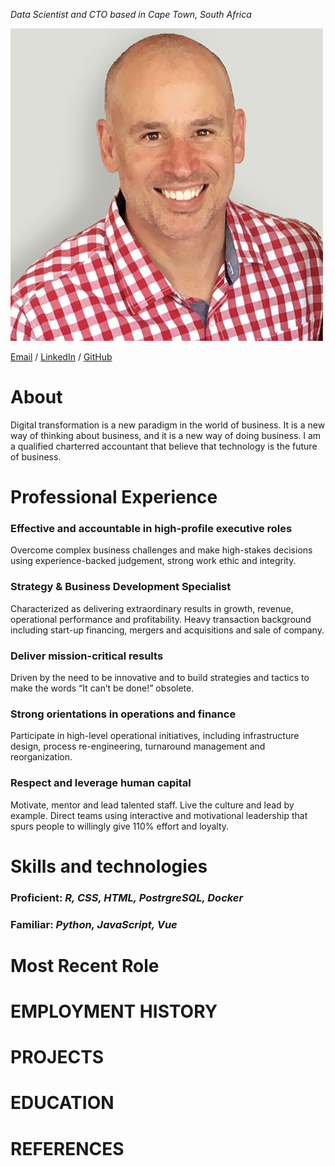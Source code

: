 _Data Scientist and CTO based in Cape Town, South Africa_ <br>

![DG Immage](images/profilePic.jpg)

[Email](mailto:dawiegr@gmail.com) / [LinkedIn](https://www.linkedin.com/in/dawie-griesel/) / [GitHub](https://github.com/dawiegriesel/) 

# About
Digital transformation is a new paradigm in the world of business. It is a new way of thinking about business, and it is a new way of doing business. I am a qualified charterred accountant that believe that technology is the future of business.
# Professional Experience
### Effective and accountable in high-profile executive roles
Overcome complex business challenges and make high-stakes decisions using experience-backed judgement, strong work ethic and integrity.
### Strategy & Business Development Specialist
Characterized as delivering extraordinary results in growth, revenue, operational performance and profitability. Heavy transaction background including start-up financing, mergers and acquisitions and sale of company.
### Deliver mission-critical results
Driven by the need to be innovative and to build strategies and tactics to make the words “It can’t be done!” obsolete.
### Strong orientations in operations and finance
Participate in high-level operational initiatives, including infrastructure design, process re-engineering, turnaround management and reorganization.
### Respect and leverage human capital
Motivate, mentor and lead talented staff. Live the culture and lead by example. Direct teams using interactive and motivational leadership that spurs people to willingly give 110% effort and loyalty.

# Skills and technologies
### Proficient: _R, CSS, HTML, PostrgreSQL, Docker_
### Familiar: _Python, JavaScript, Vue_

# Most Recent Role


# EMPLOYMENT HISTORY

# PROJECTS

# EDUCATION

# REFERENCES
